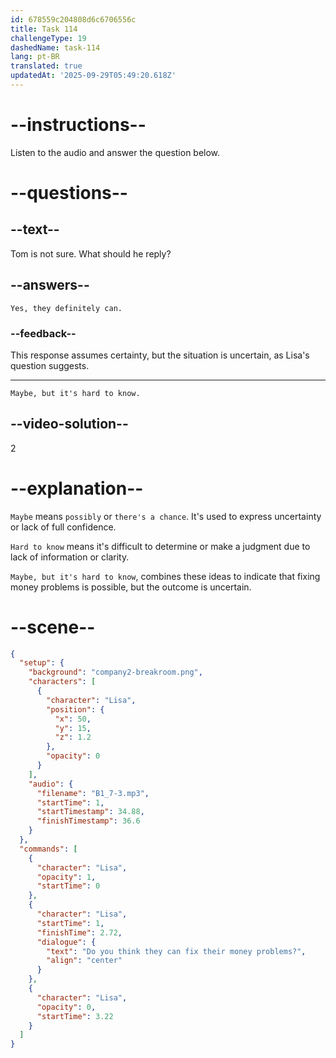 ```yaml
---
id: 678559c204808d6c6706556c
title: Task 114
challengeType: 19
dashedName: task-114
lang: pt-BR
translated: true
updatedAt: '2025-09-29T05:49:20.618Z'
---
```


<!-- (Audio) Lisa: Do you think they can fix their money problems? -->

<!-- SPEAKING -->

# --instructions--

Listen to the audio and answer the question below.

# --questions--

## --text--

Tom is not sure. What should he reply?

## --answers--

`Yes, they definitely can.`

### --feedback--

This response assumes certainty, but the situation is uncertain, as Lisa's question suggests.

---

`Maybe, but it's hard to know.`

## --video-solution--

2

# --explanation--

`Maybe` means `possibly` or `there's a chance`. It's used to express uncertainty or lack of full confidence.

`Hard to know` means it's difficult to determine or make a judgment due to lack of information or clarity.

`Maybe, but it's hard to know`, combines these ideas to indicate that fixing money problems is possible, but the outcome is uncertain.

# --scene--

```json
{
  "setup": {
    "background": "company2-breakroom.png",
    "characters": [
      {
        "character": "Lisa",
        "position": {
          "x": 50,
          "y": 15,
          "z": 1.2
        },
        "opacity": 0
      }
    ],
    "audio": {
      "filename": "B1_7-3.mp3",
      "startTime": 1,
      "startTimestamp": 34.88,
      "finishTimestamp": 36.6
    }
  },
  "commands": [
    {
      "character": "Lisa",
      "opacity": 1,
      "startTime": 0
    },
    {
      "character": "Lisa",
      "startTime": 1,
      "finishTime": 2.72,
      "dialogue": {
        "text": "Do you think they can fix their money problems?",
        "align": "center"
      }
    },
    {
      "character": "Lisa",
      "opacity": 0,
      "startTime": 3.22
    }
  ]
}
```
